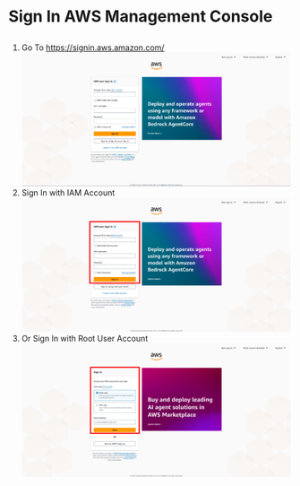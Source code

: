 # Sign In AWS Management Console
##
1. Go To https://signin.aws.amazon.com/ ![Sign In](Images/SignIn.png)
2. Sign In with IAM Account ![IAM_SignIn](Images/IAM_SignIn.png)
3. Or Sign In with Root User Account ![RootUser_SignIn](Images/RootUser_SignIn.png)